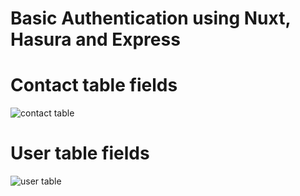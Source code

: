 # Basic Authentication using Nuxt, Hasura and Express

# Contact table fields
![contact table](https://user-images.githubusercontent.com/94858169/143293713-dc258ab8-e78c-459d-9602-9da93d9b26f0.png)

# User table fields

![user table](https://user-images.githubusercontent.com/94858169/143293823-20845ce8-898d-4cca-a0e1-3e0c2d87c439.png)
